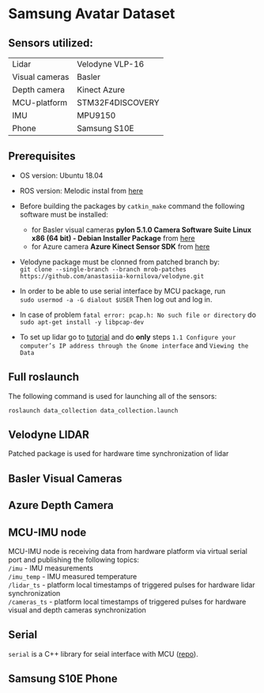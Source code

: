 # Samsung Avatar Dataset

## Sensors utilized:
<table>
    <tr> <td>Lidar</td> <td>Velodyne VLP-16</td> </tr>
    <tr> <td>Visual cameras</td> <td>Basler</td> </tr>
    <tr> <td>Depth camera</td> <td>Kinect Azure</td> </tr>
    <tr> <td>MCU-platform</td> <td>STM32F4DISCOVERY</td> </tr>
    <tr> <td>IMU</td> <td>MPU9150</td> </tr>
    <tr> <td>Phone</td> <td>Samsung S10E</td> </tr>
</table>

## Prerequisites
- OS version: Ubuntu 18.04  
- ROS version: Melodic instal from [here](http://wiki.ros.org/melodic/Installation/Ubuntu)

- Before building the packages by `catkin_make` command the following software must be installed:
    - for Basler visual cameras __pylon 5.1.0 Camera Software Suite Linux x86 (64 bit) - Debian Installer Package__ from [here](https://www.baslerweb.com/en/sales-support/downloads/software-downloads/pylon-5-1-0-linux-x86-64-bit-debian/)  
    - for Azure camera __Azure Kinect Sensor SDK__ from [here](https://docs.microsoft.com/en-us/azure/kinect-dk/sensor-sdk-download#linux-installation-instructions)  
- Velodyne package must be clonned from patched branch by:  
`git clone --single-branch --branch mrob-patches https://github.com/anastasiia-kornilova/velodyne.git`  

- In order to be able to use serial interface by MCU package, run  
`sudo usermod -a -G dialout $USER`
Then log out and log in.  

- In case of problem `fatal error: pcap.h: No such file or directory` do  
`sudo apt-get install -y libpcap-dev`  

- To set up lidar go to [tutorial](http://wiki.ros.org/velodyne/Tutorials/Getting%20Started%20with%20the%20Velodyne%20VLP16) and do __only__ steps `1.1 Configure your computer’s IP address through the Gnome interface` and `Viewing the Data`

## Full roslaunch
The following command is used for launching all of the sensors:  

`roslaunch data_collection data_collection.launch`

## Velodyne LIDAR
Patched package is used for hardware time synchronization of lidar

## Basler Visual Cameras
## Azure Depth Camera


## MCU-IMU node
MCU-IMU node is receiving data from hardware platform via virtual serial port and publishing the following topics:  
`/imu` - IMU measurements  
`/imu_temp` - IMU measured temperature  
`/lidar_ts` - platform local timestamps of triggered pulses for hardware lidar synchronization  
`/cameras_ts` - platform local timestamps of triggered pulses for hardware visual and depth cameras synchronization  

## Serial
`serial` is a C++ library for seial interface with MCU ([repo](https://github.com/wjwwood/serial.git)).

## Samsung S10E Phone
